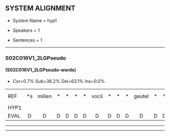 
## SYSTEM ALIGNMENT

- System Name = hyp1

- Speakers = 1

- Sentences = 1

---

### S02C016V1_2LGPseudo

#### (S02C016V1_2LGPseudo-words)

- Cor=0.7%	Sub=36.2%	Del=63.1%	Ins=0.0%

|  |  |  |  |  |  |  |  |  |  |  |  |  |  |  |  |  |  |  |  |  |  |  |  |  |  |  |  |  |  |  |  |  |  |  |  |  |  |  |  |  |  |  |  |  |  |  |  |  |  |  |  |  |  |  |  |  |  |  |  |  |  |  |  |  |  |  |  |  |  |  |  |  |  |  |  |  |  |  |  |  |  |  |  |  |  |  |  |  |  |  |  |  |  |  |  |  |  |  |  |  |  |  |  |  |  |  |  |  |  |  |  |  |  |  |  |  |  |  |  |  |  |  |  |  |  |  |  |  |  |  |  |  |  |  |  |  |  |  |  |  |  |
|:--- |:---:|:---:|:---:|:---:|:---:|:---:|:---:|:---:|:---:|:---:|:---:|:---:|:---:|:---:|:---:|:---:|:---:|:---:|:---:|:---:|:---:|:---:|:---:|:---:|:---:|:---:|:---:|:---:|:---:|:---:|:---:|:---:|:---:|:---:|:---:|:---:|:---:|:---:|:---:|:---:|:---:|:---:|:---:|:---:|:---:|:---:|:---:|:---:|:---:|:---:|:---:|:---:|:---:|:---:|:---:|:---:|:---:|:---:|:---:|:---:|:---:|:---:|:---:|:---:|:---:|:---:|:---:|:---:|:---:|:---:|:---:|:---:|:---:|:---:|:---:|:---:|:---:|:---:|:---:|:---:|:---:|:---:|:---:|:---:|:---:|:---:|:---:|:---:|:---:|:---:|:---:|:---:|:---:|:---:|:---:|:---:|:---:|:---:|:---:|:---:|:---:|:---:|:---:|:---:|:---:|:---:|:---:|:---:|:---:|:---:|:---:|:---:|:---:|:---:|:---:|:---:|:---:|:---:|:---:|:---:|:---:|:---:|:---:|:---:|:---:|:---:|:---:|:---:|:---:|:---:|:---:|:---:|:---:|:---:|:---:|:---:|:---:|:---:|:---:|:---:|:---:|
| REF | *s | millen | * | * | * | * | vocil | * | * | * | geutel | * | * | * | sjobel | * | * | * | * | * | * | walaan | * | * | * | * | erke | *s | haweel | * | * | * | * | * | saarweng | * | * | * | * | * | * | * | gevicht | eemde | * | * | * | * | bepoud | * | * | * | * | orstalk | * | * | * | veten | * | * | * | * | gefouw | *s | vurpaand | *s | nizung | * | * | * | * | fiewon | * | * | * | * | kneurem | *s | vawaai | * | * | * | * | * | * | strellen | *s | zwieten*(zweten) | *s | foetbans*(voetbal) | *s | oonste*(oosten) | *s | muider | *s | grijnken | *s | schielstaug | * | * | * | * | prilsood | * | * | * | vloender | *s | milste | * | * | * | * | * | veurder | *s | kloeien | *s | ulen | *s | orponk | *s | schodig | * | * | * | ijpo | * | * | * | * | menuur | *s | spreikje | * | * | * | * | hiffreeuw | *s | wooien |
| HYP1 |  |  |  |  |  |  |  |  |  |  |  |  |  |  |  |  |  |  |  |  |  |  |  |  |  |  |  |  |  |  |  |  |  |  |  |  |  |  |  | meen | vokun | getel | showel | jrp | lam | rkan | harkween | zwaar | m | varken | megen | me | ka | a | horisal | ik | ik | veten |  |  |  |  |  |  |  |  |  |  |  |  |  |  |  |  |  |  |  |  |  |  |  |  |  |  |  |  |  |  |  |  |  |  |  |  |  |  |  |  |  |  |  |  |  |  |  |  |  |  | gefa | varp | wan | nies | zih | viemen | kremm | vanwa | i | svoore | ds | sweeten | vo | de | del | goste | ader | au | n | neerhand | rels | loorder | meta | veden | co | emm | rkomi | hoiet | epo | minr | ka | frem | woen |
| EVAL | D | D | D | D | D | D | D | D | D | D | D | D | D | D | D | D | D | D | D | D | D | D | D | D | D | D | D | D | D | D | D | D | D | D | D | D | D | D | D | S | S | S | S | S | S | S | S | S | S | S | S | S | S | S | S | S | S |  | D | D | D | D | D | D | D | D | D | D | D | D | D | D | D | D | D | D | D | D | D | D | D | D | D | D | D | D | D | D | D | D | D | D | D | D | D | D | D | D | D | D | D | D | D | D | D | D | D | D | S | S | S | S | S | S | S | S | S | S | S | S | S | S | S | S | S | S | S | S | S | S | S | S | S | S | S | S | S | S | S | S | S |
---

---
